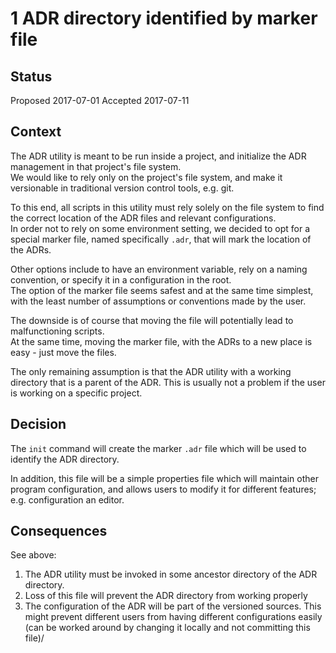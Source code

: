 # 1 ADR directory identified by marker file

## Status

Proposed 2017-07-01
Accepted 2017-07-11

## Context

The ADR utility is meant to be run inside a project, and initialize the ADR management in that project's file system.  
We would like to rely only on the project's file system, and make it versionable in traditional version control tools, e.g. git.  

To this end, all scripts in this utility must rely solely on the file system to find the correct location of the ADR files and relevant configurations.  
In order not to rely on some environment setting, we decided to opt for a special marker file, named specifically `.adr`, that will mark the location of the ADRs.

Other options include to have an environment variable, rely on a naming convention, or specify it in a configuration in the root.  
The option of the marker file seems safest and at the same time simplest, with the least number of assumptions or conventions made by the user.

The downside is of course that moving the file will potentially lead to malfunctioning scripts.  
At the same time, moving the marker file, with the ADRs to a new place is easy - just move the files.

The only remaining assumption is that the ADR utility with a working directory that is a parent of the ADR. This is usually not a problem if the user is working on a specific project.

## Decision

The `init` command will create the marker `.adr` file which will be used to identify the ADR directory.

In addition, this file will be a simple properties file which will maintain other program configuration, and allows users to modify it for different features; e.g. configuration an editor.

## Consequences

See above:
1. The ADR utility must be invoked in some ancestor directory of the ADR directory.
2. Loss of this file will prevent the ADR directory from working properly
3. The configuration of the ADR will be part of the versioned sources.
   This might prevent different users from having different configurations easily (can be worked around by changing it locally and not committing this file)/
